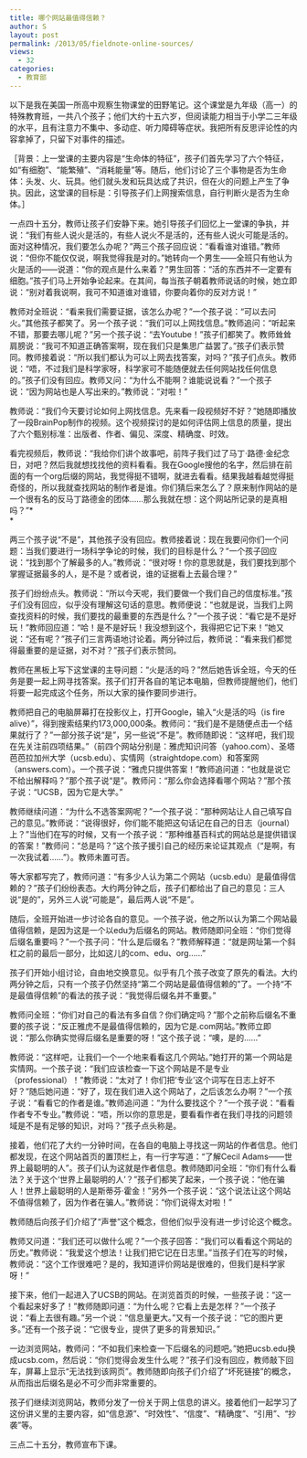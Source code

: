 ```yaml
---
title: 哪个网站最值得信赖？
author: S
layout: post
permalink: /2013/05/fieldnote-online-sources/
views:
  - 32
categories:
  - 教育部
---
```

以下是我在美国一所高中观察生物课堂的田野笔记。这个课堂是九年级（高一）的特殊教育班，一共八个孩子；他们大约十五六岁，但阅读能力相当于小学二三年级的水平，且有注意力不集中、多动症、听力障碍等症状。我把所有反思评论性的内容拿掉了，只留下对事件的描述。

［背景：上一堂课的主要内容是“生命体的特征”，孩子们首先学习了六个特征，如“有细胞”、“能繁殖”、“消耗能量”等。随后，他们讨论了三个事物是否为生命体：头发、火、玩具。他们就头发和玩具达成了共识，但在火的问题上产生了争执。因此，这堂课的目标是：引导孩子们上网搜索信息，自行判断火是否为生命体。］

一点四十五分，教师让孩子们安静下来。她引导孩子们回忆上一堂课的争执，并说：“我们有些人说火是活的，有些人说火不是活的，还有些人说火可能是活的。面对这种情况，我们要怎么办呢？”两三个孩子回应说：“看看谁对谁错。”教师说：“但你不能仅仅说，啊我觉得我是对的。”她转向一个男生——全班只有他认为火是活的——说道：“你的观点是什么来着？”男生回答：“活的东西并不一定要有细胞。”孩子们马上开始争论起来。在其间，每当孩子朝着教师说话的时候，她立即说：“别对着我说啊，我可不知道谁对谁错，你要向着你的反对方说！”

教师对全班说：“看来我们需要证据，该怎么办呢？”一个孩子说：“可以去问火。”其他孩子都笑了。另一个孩子说：“我们可以上网找信息。”教师追问：“听起来不错，那要去哪儿呢？”另一个孩子说：“去Youtube！”孩子们都笑了。教师耸耸肩膀说：“我可不知道正确答案啊，现在我们只是集思广益罢了。”孩子们表示赞同。教师接着说：“所以我们都认为可以上网去找答案，对吗？”孩子们点头。教师说：“唔，不过我们是科学家呀，科学家可不能随便就去任何网站找任何信息的。”孩子们没有回应。教师又问：“为什么不能啊？谁能说说看？”一个孩子说：“因为网站也是人写出来的。”教师说：“对啦！”

教师说：“我们今天要讨论如何上网找信息。先来看一段视频好不好？”她随即播放了一段BrainPop制作的视频。这个视频探讨的是如何评估网上信息的质量，提出了六个甄别标准：出版者、作者、偏见、深度、精确度、时效。

看完视频后，教师说：“我给你们讲个故事吧，前阵子我们过了马丁·路德·金纪念日，对吧？然后我就想找找他的资料看看。我在Google搜他的名字，然后排在前面的有一个org后缀的网站，我觉得挺不错啊，就进去看看。结果我越看越觉得挺奇怪的，所以我就查找网站的制作者是谁。你们猜后来怎么了？原来制作网站的是一个很有名的反马丁路德金的团体……那么我就在想：这个网站所记录的是真相吗？”*  
*

两三个孩子说“不是”，其他孩子没有回应。教师接着说：现在我要问你们一个问题：当我们要进行一场科学争论的时候，我们的目标是什么？“一个孩子回应说：“找到那个了解最多的人。”教师说：“很对呀！你的意思就是，我们要找到那个掌握证据最多的人，是不是？或者说，谁的证据看上去最合理？”

孩子们纷纷点头。教师说：“所以今天呢，我们要做一个我们自己的信度标准。”孩子们没有回应，似乎没有理解这句话的意思。教师便说：“也就是说，当我们上网查找资料的时候，我们要找的最重要的东西是什么？”一个孩子说：“看它是不是好玩！”教师回应道：“哈！是不是好玩！我没想到这个，我得把它记下来！”她又说：“还有呢？”孩子们三言两语地讨论着。两分钟过后，教师说：“看来我们都觉得最重要的是证据，对不对？”孩子们表示赞同。

教师在黑板上写下这堂课的主导问题：“火是活的吗？”然后她告诉全班，今天的任务是要一起上网寻找答案。孩子们打开各自的笔记本电脑，但教师提醒他们，他们将要一起完成这个任务，所以大家的操作要同步进行。

教师把自己的电脑屏幕打在投影仪上，打开Google，输入“火是活的吗（is fire alive）”，得到搜索结果约173,000,000条。教师问：“我们是不是随便点击一个结果就行了？”一部分孩子说“是”，另一些说“不是”。教师随即说：“这样吧，我们现在先关注前四项结果。”（前四个网站分别是：雅虎知识问答（yahoo.com）、圣塔芭芭拉加州大学（ucsb.edu）、实情网（straightdope.com）和答案网（answers.com）。一个孩子说：“雅虎只提供答案！”教师追问道：“也就是说它不给出解释吗？”那个孩子说“是”。教师问：“那么你会选择看哪个网站？”那个孩子说：“UCSB，因为它是大学。”

教师继续问道：“为什么不选答案网呢？”一个孩子说：“那种网站让人自己填写自己的意见。”教师说：“说得很好，你们能不能把这句话记在自己的日志（journal）上？”当他们在写的时候，又有一个孩子说：“那种维基百科式的网站总是提供错误的答案！”教师问：“总是吗？”这个孩子援引自己的经历来论证其观点（“是啊，有一次我试着……”）。教师未置可否。

等大家都写完了，教师问道：“有多少人认为第二个网站（ucsb.edu）是最值得信赖的？”孩子们纷纷表态。大约两分钟之后，孩子们都给出了自己的意见：三人说“是的”，另外三人说“可能是”，最后两人说“不是”。

随后，全班开始进一步讨论各自的意见。一个孩子说，他之所以认为第二个网站最值得信赖，是因为这是一个以edu为后缀名的网站。教师随即问全班：“你们觉得后缀名重要吗？”一个孩子问：“什么是后缀名？”教师解释道：“就是网址第一个斜杠之前的最后一部分，比如这儿的com、edu、org……”

孩子们开始小组讨论，自由地交换意见。似乎有几个孩子改变了原先的看法。大约两分钟之后，只有一个孩子仍然坚持“第二个网站是最值得信赖的”了。一个持“不是最值得信赖”的看法的孩子说：“我觉得后缀名并不重要。”

教师问全班：“你们对自己的看法有多自信？你们确定吗？”那个之前称后缀名不重要的孩子说：“反正雅虎不是最值得信赖的，因为它是.com网站。”教师立即说：“那么你确实觉得后缀名是重要的呀！”这个孩子说：“噢，是的……”

教师说：“这样吧，让我们一个一个地来看看这几个网站。”她打开的第一个网站是实情网。一个孩子说：“我们应该检查一下这个网站是不是专业（professional）！”教师说：“太对了！你们把‘专业’这个词写在日志上好不好？”随后她问道：“好了，现在我们进入这个网站了，之后该怎么办啊？”一个孩子说：“看看它的作者是谁。”教师追问道：“为什么要找这个？”一个孩子说：“看看作者专不专业。”教师说：“唔，所以你的意思是，要看看作者在我们寻找的问题领域是不是有足够的知识，对吗？”孩子点头称是。

接着，他们花了大约一分钟时间，在各自的电脑上寻找这一网站的作者信息。他们都发现，在这个网站首页的置顶栏上，有一行字写道：“了解Cecil Adams——世界上最聪明的人”。孩子们认为这就是作者信息。教师随即问全班：“你们有什么看法？关于这个‘世界上最聪明的人’？”孩子们都笑了起来，一个孩子说：“他在骗人！世界上最聪明的人是斯蒂芬·霍金！”另外一个孩子说：“这个说法让这个网站不值得信赖了，因为作者在骗人。”教师说：“你们说得太对啦！”

教师随后向孩子们介绍了“声誉”这个概念，但他们似乎没有进一步讨论这个概念。

教师又问道：“我们还可以做什么呢？”一个孩子回答：“我们可以看看这个网站的历史。”教师说：“我爱这个想法！让我们把它记在日志里。”当孩子们在写的时候，教师说：“这个工作很难吧？是的，我知道评价网站是很难的，但我们是科学家呀！”

接下来，他们一起进入了UCSB的网站。在浏览首页的时候，一些孩子说：“这一个看起来好多了！”教师随即问道：“为什么呢？它看上去是怎样？”一个孩子说：“看上去很有趣。”另一个说：“信息量更大。”又有一个孩子说：“它的图片更多。”还有一个孩子说：“它很专业，提供了更多的背景知识。”

一边浏览网站，教师问：“不如我们来检查一下后缀名的问题吧。”她把ucsb.edu换成ucsb.com，然后说：“你们觉得会发生什么呢？”孩子们没有回应，教师敲下回车，屏幕上显示“无法找到该网页”。教师随即向孩子们介绍了“坏死链接”的概念，从而指出后缀名是必不可少而非常重要的。

孩子们继续浏览网站，教师分发了一份关于网上信息的讲义。接着他们一起学习了这份讲义里的主要内容，如“信息源”、“时效性”、“信度”、“精确度”、“引用”、“抄袭”等。

三点二十五分，教师宣布下课。